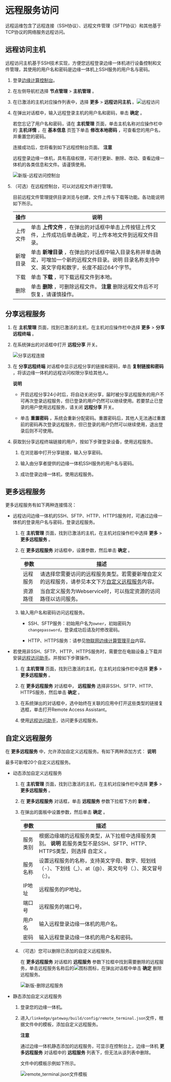 远程服务访问 
===========================

远程运维包含了远程连接（SSH协议）、远程文件管理（SFTP协议）和其他基于TCP协议的网络服务远程访问。

远程访问主机 
---------------------------

远程访问主机基于SSH技术实现，方便您远程登录边缘一体机进行设备控制和文件管理，其使用的用户名和密码是边缘一体机上SSH服务的用户名与密码。

1. 登录[边缘计算控制台](https://iotedge.console.aliyun.com)。

   

2. 在左侧导航栏选择 **节点管理** \> **主机管理** 。

   

3. 在已激活的主机对应操作列表中，选择 **更多** \> **远程访问主机** 。![远程访问](https://static-aliyun-doc.oss-accelerate.aliyuncs.com/assets/img/zh-CN/9854950161/p208948.png)

   

4. 在弹出对话框中，输入远程登录主机的用户名和密码，单击 **确定** 。

   若您忘记了用户名和密码，请在 **主机管理** 页面，单击主机名称对应操作栏中的 **主机详情** ，在 **基本信息** 页签下单击 **修改本地密码** ，可查看您的用户名，并重置您的密码。

   连接成功后，您将看到如下远程控制台页面。
   **注意**

   远程登录边缘一体机，具有高级权限，可进行更新、删除、改动、查看边缘一体机的各类信息和文件。请谨慎使用。

   ![新版-远程访问控制台](https://static-aliyun-doc.oss-accelerate.aliyuncs.com/assets/img/zh-CN/0801913061/p172326.png)
   

5. （可选）在远程控制台，可以对远程文件进行管理。

   目前远程文件管理提供目录浏览与创建，文件上传与下载等功能。各功能说明如下所示。
   

   |  操作  |                                       说明                                       |
   |------|--------------------------------------------------------------------------------|
   | 上传文件 | 单击 **上传文件** ，在弹出的对话框中单击上传按钮上传文件，上传成功后单击确定，可上传本地文件到远程文件目录。                      |
   | 新增目录 | 单击 **新增目录** ，在弹出的对话框中输入目录名称并单击确定，可增加一个新的远程文件目录。说明 目录名称支持中文、英文字母和数字，长度不超过64个字节。 |
   | 下载   | 单击 **下载** ，可下载远程文件到本地。                                                         |
   | 删除   | 单击 **删除** ，可删除远程文件。 **注意** 删除远程文件后不可恢复，请谨慎操作。                  |

   




分享远程服务 
---------------------------

1. 在 **主机管理** 页面，找到已激活的主机，在主机对应操作栏中选择 **更多** \> **分享远程终端** 。

   

2. 在系统弹出的对话框中打开 **远程分享** 开关。

   ![分享远程连接](https://static-aliyun-doc.oss-accelerate.aliyuncs.com/assets/img/zh-CN/9854950161/p208957.png)
   

3. 在 **分享远程终端** 对话框中显示远程分享的链接和密码，单击 **复制链接和密码** ，将该边缘一体机的远程访问权限分享给其他人。

   **说明**
   * 开启远程分享24小时后，将自动关闭分享，届时被分享远程服务的用户不可再次登录远程服务，但已登录的用户仍然可以继续使用。若要禁止已登录的用户使用远程服务，请关闭 **远程分享** 开关。

     
   
   * 单击 **重置密码** ，系统会重新分配密码。重置密码后，其他人无法通过重置前的密码再次登录远程服务，但已登录的用户仍然可以继续使用，退出登录后则不可使用。

     
   

   
   

4. 获取到分享远程终端链接的用户，按如下步骤登录设备，使用远程服务。

   1. 在浏览器中打开分享链接，输入分享密码。

      
   
   2. 输入由分享者提供的边缘一体机SSH服务的用户名与密码。

      
   
   3. 成功登录边缘一体机，使用远程服务。

      
   

   




更多远程服务 
---------------------------

更多远程服务有如下两种连接情况：

* 远程访问边缘一体机的SSH、SFTP、HTTP、HTTPS服务时，可通过边缘一体机的登录用户名与密码，登录远程服务。

  1. 在 **主机管理** 页面，找到已激活的主机，在主机对应操作栏中选择 **更多** \> **更多远程服务** 。

     
  
  2. 在 **更多远程服务** 对话框中，设置参数，然后单击 **确定** 。

     

     |  参数  |                                                        描述                                                         |
     |------|-------------------------------------------------------------------------------------------------------------------|
     | 远程服务 | 请选择您需要访问的远程服务类型。若需要新增自定义的远程服务，请参见本文下方[自定义远程服务](/cn.zh-CN/物联网边缘计算（新版本）/边缘计算管理/远程运维管理/远程服务访问.md)内容。 |
     | 资源路径 | 当自定义服务为Webservice时，可以指定资源的访问路径以访问服务。                                                                              |

     
  
  3. 输入用户名和密码访问远程服务。

     * SSH、SFTP服务：初始用户名为`owner`，初始密码为`changepassword`，登录成功后请及时修改密码。

       
     
     * HTTP、HTTPS服务：请参见[物联网边缘计算管理平台](/cn.zh-CN/物联网边缘计算（新版本）/边缘计算管理/本地管理/物联网边缘计算管理平台简介.md)内容。

       
     

     
  

  

* 若使用非SSH、SFTP、HTTP、HTTPS服务时，需要您在电脑设备上下载并安装[远程访问助手](/cn.zh-CN/物联网边缘计算（新版本）/边缘计算管理/远程运维管理/远程访问助手/远程访问助手概览.md)。并按如下步骤操作。

  1. 在 **主机管理** 页面，找到已激活的主机，在主机对应操作栏中选择 **更多** \> **更多远程服务** 。

     
  
  2. 在 **更多远程服务** 对话框中， **远程服务** 选择非SSH、SFTP、HTTP、HTTPS服务，然后单击 **确定** 。

     
  
  3. 在系统弹出的对话框中，选中始终在关联的应用中打开这些类型的链接复选框，单击打开Remote Access Assistant。

     
  
  4. 使用[远程访问助手](/cn.zh-CN/物联网边缘计算（新版本）/边缘计算管理/远程运维管理/远程访问助手/远程访问助手概览.md)，访问更多远程服务。

     
  

  




自定义远程服务 
----------------------------

在 **更多远程服务** 中，允许添加自定义远程服务。有如下两种添加方式：
**说明**

最多可新增20个自定义远程服务。

* 动态添加自定义远程服务

  1. 在 **主机管理** 页面，找到已激活的主机，在主机对应操作栏中选择 **更多** \> **更多远程服务** 。

     
  
  2. 在 **更多远程服务** 对话框，单击 **远程服务** 参数下拉框下方的 **新增** 。

     
  
  3. 在弹出的面板中设置参数，然后单击 **确定** 。 

     

     |  参数  |                                                    描述                                                    |
     |------|----------------------------------------------------------------------------------------------------------|
     | 服务类别 | 根据边缘端的远程服务类型，从下拉框中选择服务类别。  **说明** 若服务类型不是SSH、SFTP、HTTP、HTTPS类型，则选择 自定义 。 |
     | 服务名称 | 设置远程服务的名称，支持英文字母、数字、短划线（-）、下划线（_）、at（@）、英文句号（.）、英文冒号（:）。                                                 |
     | IP地址 | 远程服务的IP地址。                                                                                               |
     | 端口号  | 远程服务的端口号。                                                                                                |
     | 用户名  | 输入远程登录边缘一体机的用户名。                                                                                         |
     | 密码   | 输入远程登录边缘一体机的用户名和密码。                                                                                      |

     
  
  4. （可选）您可以删除已添加的自定义远程服务。

     在 **更多远程服务** 对话框的 **远程服务** 参数下拉框中找到需要删除的远程服务，单击远程服务名称后的![图标](https://static-aliyun-doc.oss-accelerate.aliyuncs.com/assets/img/zh-CN/0805722951/p72442.png)图标，在弹出对话框中单击 **确定** 删除远程服务。

     ![新版-删除远程服务](https://static-aliyun-doc.oss-accelerate.aliyuncs.com/assets/img/zh-CN/0954950161/p178106.png)
     
  

  

* 静态添加自定义远程服务

  1. 登录您的边缘一体机。

     
  
  2. 进入`/linkedge/gateway/build/config/remote_terminal.json`文件，根据文件中的模板，添加自定义远程服务。

     **注意**

     通过边缘一体机静态添加的远程服务，可显示在控制台上，边缘一体机 **更多远程服务** 对话框中的 **远程服务** 列表下，但无法从该列表中删除。

     文件中的模板示例如下所示。

     ![remote_terminal.json文件模板 ](https://static-aliyun-doc.oss-accelerate.aliyuncs.com/assets/img/zh-CN/0805722951/p74864.png)
     
  

  




